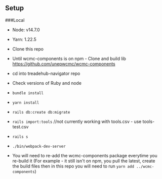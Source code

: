 ## Setup

###Local

- Node: v14.7.0
- Yarn: 1.22.5

- Clone this repo
- Until wcmc-components is on npm - Clone and build lib https://github.com/unepwcmc/wcmc-components
- cd into treadehub-navigator repo
- Check versions of Ruby and node
- `bundle install`
- `yarn install`
- `rails db:create db:migrate`
- `rails import:tools` //not currently working with tools.csv - use tools-test.csv
- `rails s`
- `./bin/webpack-dev-server`
- You will need to re-add the wcmc-components package everytime you re-build it (For example - it still isn't on npm, you pull the latest, create the build files then in this repo you will need to run `yarn add ../wcmc-components`)